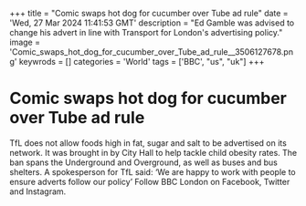 +++
title = "Comic swaps hot dog for cucumber over Tube ad rule"
date = 'Wed, 27 Mar 2024 11:41:53 GMT'
description = "Ed Gamble was advised to change his advert in line with Transport for London's advertising policy."
image = 'Comic_swaps_hot_dog_for_cucumber_over_Tube_ad_rule__3506127678.png'
keywrods =  []
categories = 'World'
tags = ['BBC', "us", "uk"]
+++

# Comic swaps hot dog for cucumber over Tube ad rule

TfL does not allow foods high in fat, sugar and salt to be advertised on its network.
It was brought in by City Hall to help tackle child obesity rates.
The ban spans the Underground and Overground, as well as buses and bus shelters.
A spokesperson for TfL said: ‘We are happy to work with people to ensure adverts follow our policy’ Follow BBC London on Facebook, Twitter and Instagram.



